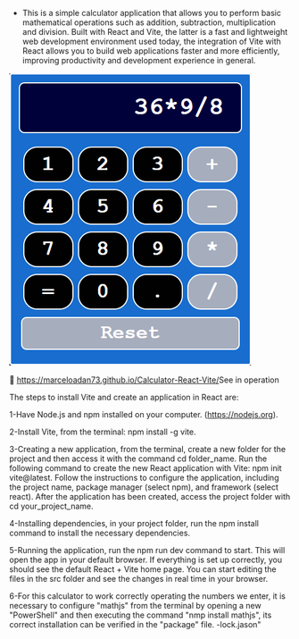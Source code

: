 - This is a simple calculator application that allows you to perform basic mathematical operations such as addition, subtraction, multiplication and division. Built with React and Vite, the latter is a fast and lightweight web development environment used today, the integration of Vite with React allows you to build web applications faster and more efficiently, improving productivity and development experience in general.

<img src="./calculadora.png" alt="imagen del proyecto">


🔗 <a><https://marceloadan73.github.io/Calculator-React-Vite/>See in operation</a>

The steps to install Vite and create an application in React are:

1-Have Node.js and npm installed on your computer. (https://nodejs.org).

2-Install Vite, from the terminal: npm install -g vite.

3-Creating a new application, from the terminal, create a new folder for the project and then access it with the command cd folder_name. Run the following command to create the new React application with Vite: npm init vite@latest. Follow the instructions to configure the application, including the project name, package manager (select npm), and framework (select react). After the application has been created, access the project folder with cd your_project_name.

4-Installing dependencies, in your project folder, run the npm install command to install the necessary dependencies.

5-Running the application, run the npm run dev command to start. This will open the app in your default browser. If everything is set up correctly, you should see the default React + Vite home page. You can start editing the files in the src folder and see the changes in real time in your browser.

6-For this calculator to work correctly operating the numbers we enter, it is necessary to configure "mathjs" from the terminal by opening a new "PowerShell" and then executing the command "nmp install mathjs", its correct installation can be verified in the "package" file. -lock.jason"
